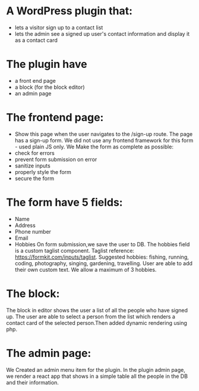# A WordPress plugin that:

- lets a visitor sign up to a contact list
- lets the admin see a signed up user's contact information and display it as a contact card

# The plugin have
- a front end page
- a block (for the block editor)
- an admin page

# The frontend page:
- Show this page when the user navigates to the /sign-up route. The page has a sign-up form. We did not use any frontend framework for this form - used plain JS only. We Make the form as complete as possible:
- check for errors
- prevent form submission on error
- sanitize inputs
- properly style the form
- secure the form

# The form have 5 fields:
- Name
- Address
- Phone number
- Email
- Hobbies
On form submission,we save the user to DB.
The hobbies field is a custom taglist component. Taglist reference: https://formkit.com/inputs/taglist. Suggested hobbies: fishing, running, coding, photography, singing, gardening, travelling. User are able to add their own custom text. We allow a maximum of 3 hobbies.

# The block:
The block in editor shows the user a list of all the people who have signed up. The user are able to select a person from the list which renders a contact card of the selected person.Then added dynamic rendering using php.

# The admin page:
We Created an admin menu item for the plugin. In the plugin admin page, we render a react app that shows in a simple table all the people in the DB and their information.
